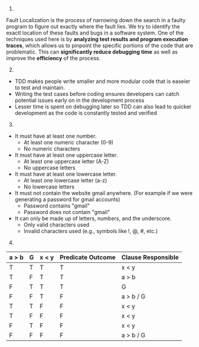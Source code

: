 1.
Fault Localization is the process of narrowing down the search in a faulty program to figure out exactly where the fault lies. We try to identify the exactl location of these faults and bugs in a software system. One of the techniques used here is by **analyzing test results and program execution traces**, which allows us to pinpoint the specific portions of the code that are problematic. This can **significantly reduce debugging time** as well as improve the **efficiency** of the process.

2. 
- TDD makes people write smaller and more modular code that is easeier to test and maintain.
- Writing the test cases before coding ensures developers can catch potential issues early on in the development process
- Lesser time is spent on debugging later so TDD can also lead to quicker development as the code is constantly tested and verified

3.
- It must have at least one number.
  - At least one numeric character (0-9)
  - No numeric characters
- It must have at least one uppercase letter.
  - At least one uppercase letter (A-Z)
  - No uppercase letters
- It must have at least one lowercase letter.
  - At least one lowercase letter (a-z)
  - No lowercase letters
- It must not contain the website gmail anywhere. (For example if we were generating a password for gmail accounts)
  - Password contains "gmail"
  - Password does not contain "gmail"
- It can only be made up of letters, numbers, and the underscore.
  - Only valid characters used
  - Invalid characters used (e.g., symbols like !, @, #, etc.)

4.
| a > b | G     | x < y | Predicate Outcome | Clause Responsible    |
|-------|-------|-------|-------------------|-----------------------|
| T     | T     | T     | T                 | x < y                 |
| T     | F     | T     | T                 | a > b                 |
| F     | T     | T     | T                 | G                     |
| F     | F     | T     | F                 | a > b / G             |
| T     | T     | F     | F                 | x < y                 |
| T     | F     | F     | F                 | x < y                 |
| F     | T     | F     | F                 | x < y                 |
| F     | F     | F     | F                 | a > b / G             |

